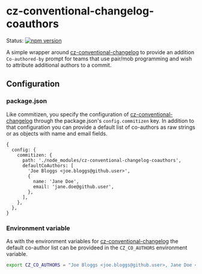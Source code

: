 # cz-conventional-changelog-coauthors

Status:
[![npm version](https://img.shields.io/npm/v/cz-conventional-changelog-coauthors.svg?style=flat-square)](https://www.npmjs.org/package/cz-conventional-changelog-coauthors)

A simple wrapper around [cz-conventional-changelog](https://github.com/commitizen/cz-conventional-changelog) to provide an addition `Co-authored-by` prompt for teams that use pair/mob programming and wish to attribute additional authors to a commit.

## Configuration

### package.json

Like commitizen, you specify the configuration of [cz-conventional-changelog](https://github.com/commitizen/cz-conventional-changelog#configuration) through the package.json's `config.commitizen` key. In addition to that configuration you can provide a default list of co-authors as raw strings or as objects with name and email fields.

```json5
{
  config: {
    commitizen: {
      path: './node_modules/cz-conventional-changelog-coauthors',
      defaultCoAuthors: [
        'Joe Bloggs <joe.bloggs@github.user>',
        {
          name: 'Jane Doe',
          email: 'jane.doe@github.user',
        },
      ],
    },
  },
}
```

### Environment variable

As with the environment variables for [cz-conventional-changelog](https://github.com/commitizen/cz-conventional-changelog#environment-variables) the default co-author list can be provideed in the `CZ_CO_AUTHORS` environment variable.

```sh
export CZ_CO_AUTHORS = "Joe Bloggs <joe.bloggs@github.user>, Jane Doe <jane.doe@github.user>"
```
